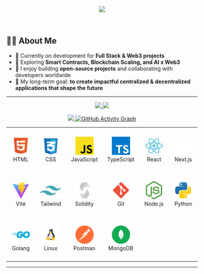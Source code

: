 <p align="center">
  <a href="https://github.com/Xnaizer" target="_self">
    <img src="https://capsule-render.vercel.app/api?type=waving&color=0:70d6ff,100:fcf300&height=200&section=header&text=Hi%20Im%20Xnaizer%20👋&fontSize=42&fontAlignY=35&fontColor=ffffff&animation=fadeIn&gradientAngle=135" />
  </a>
</p>
<br>

## 👨‍💻 About Me
- 🔭 Currently on development for **Full Stack & Web3 projects**  
- 🌱 Exploring **Smart Contracts, Blockchain Scaling, and AI x Web3**  
- 🤝 I enjoy building **open-source projects** and collaborating with developers worldwide  
- 🎯 My long-term goal: **to create impactful centralized & decentralized applications that shape the future**  

---

<p align="center">
  <a href="https://github.com/Xnaizer" target="_self">
    <img 
      src="https://github-readme-stats.vercel.app/api?username=Xnaizer&show_icons=true&title_color=70d6ff&icon_color=fcf300&text_color=ffffff&bg_color=00000000&hide_border=true" 
      width="48%"
    />
    <img 
      src="https://github-readme-streak-stats.herokuapp.com/?user=Xnaizer&ring=70d6ff&fire=fcf300&currStreakLabel=70d6ff&currStreakNum=fcf300&sideNums=ffffff&sideLabels=70d6ff&dates=ffffff&background=00000000&hide_border=true" 
      width="48%"
    />
  </a>
</p>

<p align="center">
  <a href="https://github.com/Xnaizer" target="_self">
    <img 
      src="https://github-readme-stats.vercel.app/api/top-langs/?username=Xnaizer&layout=compact&theme=tokyonight&bg_color=0d1117&title_color=70d6ff&text_color=ffffff&langs_count=8&border_color=0d1117" 
      width="33%"
    />
    <img 
      src="https://github-readme-activity-graph.vercel.app/graph?username=Xnaizer&theme=tokyo-night&bg_color=0d1117&title_color=70d6ff&color=70d6ff&line=fcf300&point=ffffff&area=true" 
      width="62%"
      alt="GitHub Activity Graph"
    />
  </a>
</p>






<div align="center">
  <table>
    <tbody>
      <tr>
        <td align="center" width="140" height="112">
          <a href="https://github.com/Xnaizer" target="_self">
            <img src="./icons/html.svg" width="48" height="48" alt="HTML5" />
          </a>
          <div>HTML</div>
        </td>
        <td align="center" width="140" height="112">
          <a href="https://github.com/Xnaizer" target="_self">
            <img src="./icons/css.svg" width="48" height="48" alt="CSS3" />
          </a>
          <div>CSS</div>
        </td>
        <td align="center" width="140" height="112">
          <a href="https://github.com/Xnaizer" target="_self">
            <img src="./icons/javascript.svg" width="48" height="48" alt="JavaScript" />
          </a>
          <div>JavaScript</div>
        </td>
        <td align="center" width="140" height="112">
          <a href="https://github.com/Xnaizer" target="_self">
            <img src="./icons/typescript.svg" width="48" height="48" alt="TypeScript" />
          </a>
          <div>TypeScript</div>
        </td>
        <td align="center" width="140" height="112">
          <a href="https://github.com/Xnaizer" target="_self">
            <img src="./icons/react.svg" width="48" height="48" alt="React" />
          </a>
          <div>React</div>
        </td>
        <td align="center" width="140" height="112">
          <a href="https://github.com/Xnaizer" target="_self">
            <img src="./icons/nextjs.svg" width="48" height="48" alt="Next.js" />
          </a>
          <div>Next.js</div>
        </td>
      </tr>
      <tr>
        <td align="center" width="140" height="112">
          <a href="https://github.com/Xnaizer" target="_self">
            <img src="./icons/vite.svg" width="48" height="48" alt="Vite" />
          </a>
          <div>Vite</div>
        </td>
        <td align="center" width="140" height="112">
          <a href="https://github.com/Xnaizer" target="_self">
            <img src="./icons/tailwind.svg" width="65" height="48" alt="Tailwind CSS" />
          </a>
          <div>Tailwind</div>
        </td>
        <td align="center" width="140" height="112">
          <a href="https://github.com/Xnaizer" target="_self">
            <img src="./icons/solidity.svg" width="48" height="48" alt="Solidity" />
          </a>
          <div>Solidity</div>
        </td>
        <td align="center" width="140" height="112">
          <a href="https://github.com/Xnaizer" target="_self">
            <img src="./icons/git.svg" width="48" height="48" alt="Git" />
          </a>
          <div>Git</div>
        </td>
        <td align="center" width="140" height="112">
          <a href="https://github.com/Xnaizer" target="_self">
            <img src="./icons/nodejs.svg" width="48" height="48" alt="Node.js" />
          </a>
          <div>Node.js</div>
        </td>
        <td align="center" width="140" height="112">
          <a href="https://github.com/Xnaizer" target="_self">
            <img src="./icons/python.svg" width="48" height="48" alt="Python" />
          </a>
          <div>Python</div>
        </td>
      </tr>
      <tr>
        <td align="center" width="140" height="112">
          <a href="https://github.com/Xnaizer" target="_self">
            <img src="./icons/go.svg" width="48" height="48" alt="Go" />
          </a>
          <div>Golang</div>
        </td>
        <td align="center" width="140" height="112">
          <a href="https://github.com/Xnaizer" target="_self">
            <img src="./icons/linux.svg" width="48" height="48" alt="Linux" />
          </a>
          <div>Linux</div>
        </td>
        <td align="center" width="140" height="112">
          <a href="https://github.com/Xnaizer" target="_self">
            <img src="./icons/postman.svg" width="48" height="48" alt="Postman" />
          </a>
          <div>Postman</div>
        </td>
        <td align="center" width="140" height="112">
          <a href="https://github.com/Xnaizer" target="_self">
            <img src="./icons/mongodb.svg" width="48" height="48" alt="MongoDB" />
          </a>
          <div>MongoDB</div>
        </td>
      </tr>
    </tbody>
  </table>
</div>

---